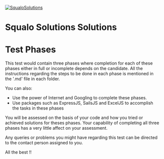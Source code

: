[![SqualoSolutions](https://squalosolutions.com/assets/images/logo/3.png)](https://squalosolutions.com)

# Squalo Solutions Solutions

# Test Phases

This test would contain three phases where completion for each of these phases either in full or incomplete depends on the candidate. All the instructions regarding the steps to be done in each phase is mentioned in the '.md' file in each folder.

You can also:
  - Use the power of Internet and Googling to complete these phases.
  - Use packages such as ExpressJS, SailsJS and ExcelJS to accomplish the tasks in these phases

You will be assessed on the basis of your code and how you tried or achieved solutions for theses phases. Your capability of completing all three phases has a very little affect on your assessment.

Any queries or problems you might have regarding this test can be directed to the contact person assigned to you.

All the best !!